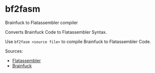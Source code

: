 # bf2fasm
Brainfuck to Flatassembler compiler

Converts Brainfuck Code to Flatassembler Syntax.

Use 
<code>bf2fasm \<source file\></code>
to compile Brainfuck to Flatassembler Code.

Sources:
<ul>
  <li><a href="https://flatassembler.net/">Flatassembler</a></li>
  <li><a href="https://en.wikipedia.org/wiki/Brainfuck">Brainfuck</a></li>
</ul>
